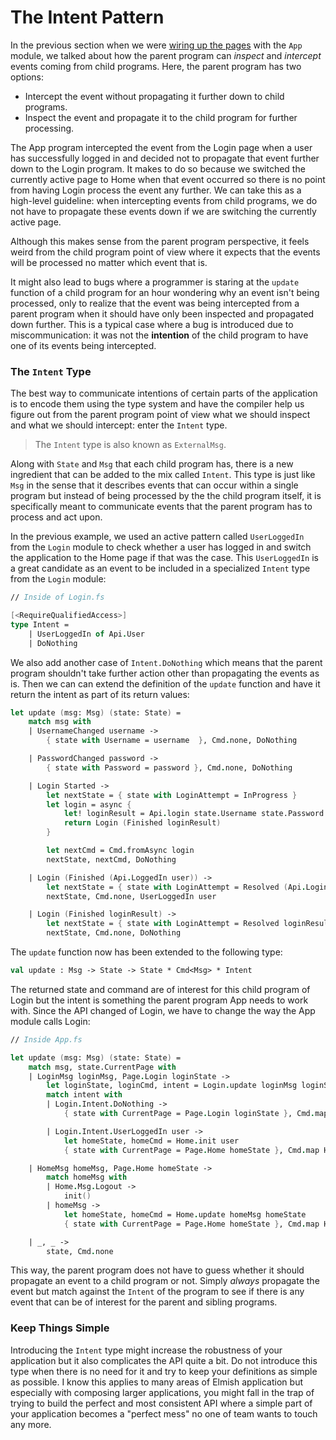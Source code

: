 # The Intent Pattern

In the previous section when we were [wiring up the pages](understanding-data-communication#wiring-up-the-pages) with the `App` module, we talked about how the parent program can *inspect* and *intercept* events coming from child programs. Here, the parent program has two options:
- Intercept the event without propagating it further down to child programs.
- Inspect the event and propagate it to the child program for further processing.

The App program intercepted the event from the Login page when a user has successfully logged in and decided not to propagate that event further down to the Login program. It makes to do so because we switched the currently active page to Home when that event occurred so there is no point from having Login process the event any further. We can take this as a high-level guideline: when intercepting events from child programs, we do not have to propagate these events down if we are switching the currently active page.

Although this makes sense from the parent program perspective, it feels weird from the child program point of view where it expects that the events will be processed no matter which event that is.

It might also lead to bugs where a programmer is staring at the `update` function of a child program for an hour wondering why an event isn't being processed, only to realize that the event was being intercepted from a parent program when it should have only been inspected and propagated down further. This is a typical case where a bug is introduced due to miscommunication: it was not the **intention** of the child program to have one of its events being intercepted.

### The `Intent` Type

The best way to communicate intentions of certain parts of the application is to encode them using the type system and have the compiler help us figure out from the parent program point of view what we should inspect and what we should intercept: enter the `Intent` type.

> The `Intent` type is also known as `ExternalMsg`.

Along with `State` and `Msg` that each child program has, there is a new ingredient that can be added to the mix called `Intent`. This type is just like `Msg` in the sense that it describes events that can occur within a single program but instead of being processed by the the child program itself, it is specifically meant to communicate events that the parent program has to process and act upon.

In the previous example, we used an active pattern called `UserLoggedIn` from the `Login` module to check whether a user has logged in and switch the application to the Home page if that was the case. This `UserLoggedIn` is a great candidate as an event to be included in a specialized `Intent` type from the `Login` module:
```fsharp
// Inside of Login.fs

[<RequireQualifiedAccess>]
type Intent =
    | UserLoggedIn of Api.User
    | DoNothing
```
We also add another case of `Intent.DoNothing` which means that the parent program shouldn't take further action other than propagating the events as is. Then we can can extend the definition of the `update` function and have it return the intent as part of its return values:
```fsharp {highlight: [19, 20, 21]}
let update (msg: Msg) (state: State) =
    match msg with
    | UsernameChanged username ->
        { state with Username = username  }, Cmd.none, DoNothing

    | PasswordChanged password ->
        { state with Password = password }, Cmd.none, DoNothing

    | Login Started ->
        let nextState = { state with LoginAttempt = InProgress }
        let login = async {
            let! loginResult = Api.login state.Username state.Password
            return Login (Finished loginResult)
        }

        let nextCmd = Cmd.fromAsync login
        nextState, nextCmd, DoNothing

    | Login (Finished (Api.LoggedIn user)) ->
        let nextState = { state with LoginAttempt = Resolved (Api.LoginResult.LoggedIn user) }
        nextState, Cmd.none, UserLoggedIn user

    | Login (Finished loginResult) ->
        let nextState = { state with LoginAttempt = Resolved loginResult }
        nextState, Cmd.none, DoNothing
```
The `update` function now has been extended to the following type:
```fsharp
val update : Msg -> State -> State * Cmd<Msg> * Intent
```
The returned state and command are of interest for this child program of Login but the intent is something the parent program App needs to work with. Since the API changed of Login, we have to change the way the App module calls Login:
```fsharp {highlight: ['6-13']}
// Inside App.fs

let update (msg: Msg) (state: State) =
    match msg, state.CurrentPage with
    | LoginMsg loginMsg, Page.Login loginState ->
        let loginState, loginCmd, intent = Login.update loginMsg loginState
        match intent with
        | Login.Intent.DoNothing ->
            { state with CurrentPage = Page.Login loginState }, Cmd.map LoginMsg loginCmd

        | Login.Intent.UserLoggedIn user ->
            let homeState, homeCmd = Home.init user
            { state with CurrentPage = Page.Home homeState }, Cmd.map HomeMsg homeCmd

    | HomeMsg homeMsg, Page.Home homeState ->
        match homeMsg with
        | Home.Msg.Logout ->
            init()
        | homeMsg ->
            let homeState, homeCmd = Home.update homeMsg homeState
            { state with CurrentPage = Page.Home homeState }, Cmd.map HomeMsg homeCmd

    | _, _ ->
        state, Cmd.none
```
This way, the parent program does not have to guess whether it should propagate an event to a child program or not. Simply *always* propagate the event but match against the `Intent` of the program to see if there is any event that can be of interest for the parent and sibling programs.

### Keep Things Simple

Introducing the `Intent` type might increase the robustness of your application but it also complicates the API quite a bit. Do not introduce this type when there is no need for it and try to keep your definitions as simple as possible. I know this applies to many areas of Elmish application but especially with composing larger applications, you might fall in the trap of trying to build the perfect and most consistent API where a simple part of your application becomes a "perfect mess" no one of team wants to touch any more.

